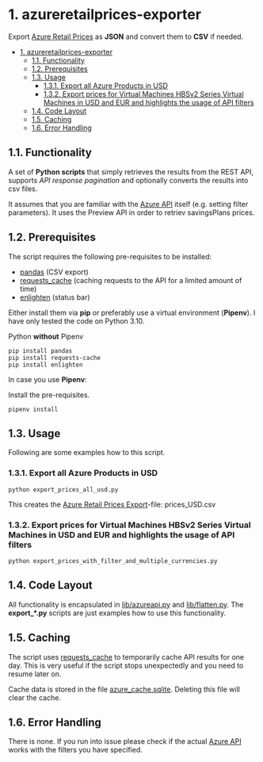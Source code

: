 # 1. azureretailprices-exporter

Export [Azure Retail Prices](https://docs.microsoft.com/en-us/rest/api/cost-management/retail-prices/azure-retail-prices) as **JSON** and convert them to **CSV** if needed.

- [1. azureretailprices-exporter](#1-azureretailprices-exporter)
  - [1.1. Functionality](#11-functionality)
  - [1.2. Prerequisites](#12-prerequisites)
  - [1.3. Usage](#13-usage)
    - [1.3.1. Export all Azure Products in USD](#131-export-all-azure-products-in-usd)
    - [1.3.2. Export prices for Virtual Machines HBSv2 Series Virtual Machines in USD and EUR and highlights the usage of API filters](#132-export-prices-for-virtual-machines-hbsv2-series-virtual-machines-in-usd-and-eur-and-highlights-the-usage-of-api-filters)
  - [1.4. Code Layout](#14-code-layout)
  - [1.5. Caching](#15-caching)
  - [1.6. Error Handling](#16-error-handling)

## 1.1. Functionality

A set of **Python scripts** that simply retrieves the results from the REST API, supports _API response pagination_ and optionally converts the results into csv files.

It assumes that you are familiar with the [Azure API](https://docs.microsoft.com/en-us/rest/api/cost-management/retail-prices/azure-retail-prices) itself (e.g. setting filter parameters). It uses the Preview API in order to retriev savingsPlans prices.

## 1.2. Prerequisites

The script requires the following pre-requisites to be installed:

- [pandas](https://pandas.pydata.org/) (CSV export)
- [requests_cache](https://pypi.org/project/requests-cache/) (caching requests to the API for a limited amount of time)
- [enlighten](https://pypi.org/project/enlighten/) (status bar)

Either install them via **pip** or preferably use a virtual environment (**Pipenv**). I have only tested the code on Python 3.10.

Python **without** Pipenv

```console
pip install pandas
pip install requests-cache
pip install enlighten
```

In case you use **Pipenv**:

Install the pre-requisites.

```console
pipenv install
```

## 1.3. Usage

Following are some examples how to this script.

### 1.3.1. Export all Azure Products in USD

```console
python export_prices_all_usd.py
```

This creates the [Azure Retail Prices Export](prices_USD.csv)-file: prices_USD.csv

### 1.3.2. Export prices for Virtual Machines HBSv2 Series Virtual Machines in USD and EUR and highlights the usage of API filters

```console
python export_prices_with_filter_and_multiple_currencies.py
```

## 1.4. Code Layout

All functionality is encapsulated in [lib/azureapi.py](lib/azureapi.py) and [lib/flatten.py](lib/flatten.py). The **export\_\*.py** scripts are just examples how to use this functionality.

## 1.5. Caching

The script uses [requests_cache](https://pypi.org/project/requests-cache) to temporarily cache API results for one day. This is very useful if the script stops unexpectedly and you need to resume later on.

Cache data is stored in the file [azure_cache.sqlite](azure_cache.sqlite). Deleting this file will clear the cache.

## 1.6. Error Handling

There is none. If you run into issue please check if the actual [Azure API](https://docs.microsoft.com/en-us/rest/api/cost-management/retail-prices/azure-retail-prices) works with the filters you have specified.
